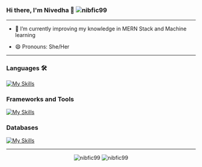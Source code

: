 ### Hi there, I'm Nivedha 👋 <img src="https://komarev.com/ghpvc/?username=nibfic99&label=Profile%20views&color=0e75b6&style=flat" alt="nibfic99" /> 
	

<hr>


- 🌱 I’m currently improving my knowledge in MERN Stack and Machine learning
<!-- - 💬 Ask me about ... -->
<!-- - 📫 How to reach me: ... -->
- 😄 Pronouns: She/Her

<!-- - ⚡ Fun fact: I.. -->

<hr>

### Languages 🛠
[![My Skills](https://skillicons.dev/icons?i=nodejs,python,cpp,java)](https://skillicons.dev)

### Frameworks and Tools
[![My Skills](https://skillicons.dev/icons?i=git,react,express,heroku,netlify,eclipse,vscode,github)](https://skillicons.dev)


### Databases
[![My Skills](https://skillicons.dev/icons?i=mongodb,postgres)](https://skillicons.dev)

<hr>

<p align="center">
	<img src="https://github-readme-stats.vercel.app/api?username=nibfic99&show_icons=true&locale=en&theme=dark" alt="nibfic99" />
  	<img src="https://github-readme-stats.vercel.app/api/top-langs?username=nibfic99&show_icons=true&locale=en&layout=compact&theme=dark" alt="nibfic99" />
</p>
